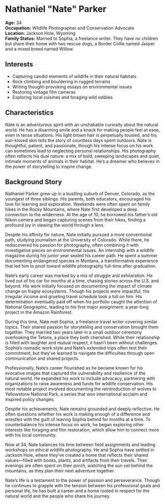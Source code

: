 # Nathaniel "Nate" Parker

**Age:** 34  
**Occupation:** Wildlife Photographer and Conservation Advocate  
**Location:** Jackson Hole, Wyoming  
**Family Status:** Married to Sophia, a freelance writer. They have no children but share their home with two rescue dogs, a Border Collie named Jasper and a mixed breed named Willow.

## Interests
- Capturing candid moments of wildlife in their natural habitats  
- Rock climbing and bouldering in rugged terrains  
- Writing thought-provoking essays on environmental issues  
- Restoring vintage film cameras  
- Exploring local cuisines and foraging wild edibles  

## Characteristics
Nate is an adventurous spirit with an unshakable curiosity about the natural world. He has a disarming smile and a knack for making people feel at ease, even in tense situations. His light brown hair is perpetually tousled, and his sun-kissed skin tells the story of countless days spent outdoors. Nate is thoughtful, patient, and passionate, though his intense focus on his work can sometimes lead to neglecting personal relationships. His photography often reflects his dual nature: a mix of bold, sweeping landscapes and quiet, intimate moments of animals in their habitat. He’s a dreamer who believes in the power of storytelling to inspire change.

## Background Story
Nathaniel Parker grew up in a bustling suburb of Denver, Colorado, as the youngest of three siblings. His parents, both educators, encouraged his love for learning and exploration. Weekends were often spent on family hikes in the Rocky Mountains, where Nate first developed a deep connection to the wilderness. At the age of 10, he borrowed his father’s old Nikon camera and began capturing scenes from their hikes, finding a profound joy in viewing the world through a lens.

Despite his affinity for nature, Nate initially pursued a more conventional path, studying journalism at the University of Colorado. While there, he rediscovered his passion for photography, often combining it with investigative pieces on environmental issues. An internship with a wildlife magazine during his junior year sealed his career path. He spent a summer documenting endangered species in Montana, a transformative experience that led him to pivot toward wildlife photography full-time after graduation.

Nate’s early career was marked by a mix of struggle and exhilaration. He lived out of his car for months at a time, chasing stories across the U.S. and beyond. His work initially focused on documenting the impact of climate change on fragile ecosystems. Though his projects were impactful, the irregular income and grueling travel schedule took a toll on him. His determination eventually paid off when his portfolio caught the attention of National Geographic, leading to his first major assignment: a year-long project in the Amazon Rainforest.

During this time, Nate met Sophia, a freelance travel writer covering similar topics. Their shared passion for storytelling and conservation brought them together. They married two years later in a small outdoor ceremony overlooking the Tetons, a place they both cherished. While their relationship is filled with laughter and mutual respect, it hasn’t been without challenges. Sophia’s nomadic work style and Nate’s extended trips often test their commitment, but they’ve learned to navigate the difficulties through open communication and shared projects.

Professionally, Nate’s career flourished as he became known for his evocative images that captured the vulnerability and resilience of the natural world. He expanded his work to include advocacy, partnering with organizations to raise awareness and funds for wildlife conservation. His most notable project involved documenting the reintroduction of wolves to Yellowstone National Park, a series that won international acclaim and inspired policy changes.

Despite his achievements, Nate remains grounded and deeply reflective. He often questions whether his work is making enough of a difference and wrestles with the guilt of leaving Sophia behind for months at a time. To counterbalance his intense focus on work, he began exploring other interests like foraging and film restoration, which allow him to connect more with his local community.

Now at 34, Nate balances his time between field assignments and leading workshops on ethical wildlife photography. He and Sophia have settled in Jackson Hole, where they’ve created a home that reflects their shared values—filled with books, plants, and artifacts from their travels. Their evenings are often spent on their porch, watching the sun set behind the mountains, as they plan their next adventure together.

Nate’s life is a testament to the power of passion and perseverance. Though he continues to grapple with the tension between his professional goals and personal life, he has built a career and a home rooted in respect for the natural world and the people who share his journey.
